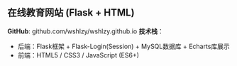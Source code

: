 ## 在线教育网站 (Flask + HTML) 
**GitHub**: github.com/wshlzy/wshlzy.github.io 
**技术栈**：
- 后端：Flask框架 + Flask-Login(Session) + MySQL数据库 + Echarts库展示
- 前端：HTML5 / CSS3 / JavaScript (ES6+)

